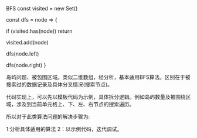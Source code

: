 BFS
const visited = new Set()

 const dfs = node => {

   if (visited.has(node)) return
  
   visited.add(node)
  
   dfs(node.left)
  
   dfs(node.right)
}

岛屿问题、被包围区域。类似二维数组，经分析，基本适用BFS算法。区别在于被搜索过的数据记录及具体分叉情况(搜索节点)。

代码实现上，可以先以模板代码为示例，具体拆分逻辑。例如岛屿数量及被围绕区域，涉及到当前单元格上、下、左、右节点的搜索遍历。

所以对于此类算法问题的解决步骤为: 

1:分析具体适用的算法 2：以示例代码，迭代调试。
